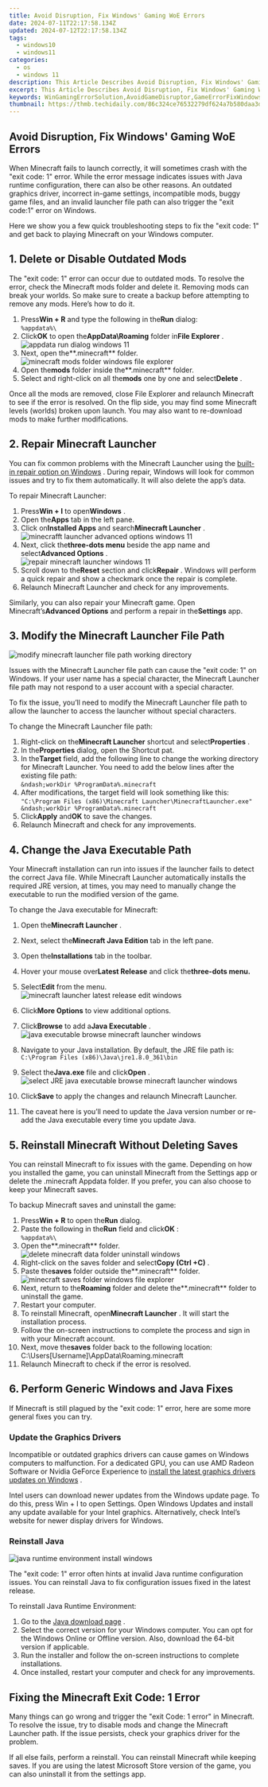 ```yaml
---
title: Avoid Disruption, Fix Windows' Gaming WoE Errors
date: 2024-07-11T22:17:58.134Z
updated: 2024-07-12T22:17:58.134Z
tags:
  - windows10
  - windows11
categories:
  - os
  - windows 11
description: This Article Describes Avoid Disruption, Fix Windows' Gaming WoE Errors
excerpt: This Article Describes Avoid Disruption, Fix Windows' Gaming WoE Errors
keywords: WinGamingErrorSolution,AvoidGameDisruptor,GameErrorFixWindows,NoMoreWoEErrors,FixWinGamingIssues,EliminateWoEInWindows,StopGamingError
thumbnail: https://thmb.techidaily.com/86c324ce76532279df624a7b580daa3d859103088f02a9b5a61fe37bc90c745a.png
---
```


## Avoid Disruption, Fix Windows' Gaming WoE Errors

 When Minecraft fails to launch correctly, it will sometimes crash with the "exit code: 1" error. While the error message indicates issues with Java runtime configuration, there can also be other reasons. An outdated graphics driver, incorrect in-game settings, incompatible mods, buggy game files, and an invalid launcher file path can also trigger the "exit code:1" error on Windows.

 Here we show you a few quick troubleshooting steps to fix the "exit code: 1" and get back to playing Minecraft on your Windows computer.

## 1\. Delete or Disable Outdated Mods

 The "exit code: 1" error can occur due to outdated mods. To resolve the error, check the Minecraft mods folder and delete it. Removing mods can break your worlds. So make sure to create a backup before attempting to remove any mods. Here’s how to do it.

1. Press**Win + R** and type the following in the**Run** dialog:  
`%appdata%\`
2. Click**OK** to open the**AppData\\Roaming** folder in**File Explorer** .  
![appdata run dialog windows 11](https://static1.makeuseofimages.com/wordpress/wp-content/uploads/2023/04/appdata-run-dialog-windows-11.jpg)
3. Next, open the**.minecraft** folder.  
![minecraft mods folder windows file explorer](https://static1.makeuseofimages.com/wordpress/wp-content/uploads/2023/04/minecraft-mods-folder-windows-file-explorer.jpg)
4. Open the**mods** folder inside the**.minecraft** folder.
5. Select and right-click on all the**mods** one by one and select**Delete** .

 Once all the mods are removed, close File Explorer and relaunch Minecraft to see if the error is resolved. On the flip side, you may find some Minecraft levels (worlds) broken upon launch. You may also want to re-download mods to make further modifications.

## 2\. Repair Minecraft Launcher

 You can fix common problems with the Minecraft Launcher using the [built-in repair option on Windows](https://www.makeuseof.com/windows-repair-apps-programs/) . During repair, Windows will look for common issues and try to fix them automatically. It will also delete the app’s data.

To repair Minecraft Launcher:

1. Press**Win + I** to open**Windows** .
2. Open the**Apps** tab in the left pane.
3. Click on**Installed Apps** and search**Minecraft Launcher** .  
![minecrafft launcher advanced options windows 11](https://static1.makeuseofimages.com/wordpress/wp-content/uploads/2023/04/minecrafft-launcher-advanced-options-windows-11.jpg)
4. Next, click the**three-dots menu** beside the app name and select**Advanced Options** .  
![repair minecraft launcher windows 11](https://static1.makeuseofimages.com/wordpress/wp-content/uploads/2023/04/repair-minecraft-launcher-windows-11.jpg)
5. Scroll down to the**Reset** section and click**Repair** . Windows will perform a quick repair and show a checkmark once the repair is complete.
6. Relaunch Minecraft Launcher and check for any improvements.

 Similarly, you can also repair your Minecraft game. Open Minecraft’s**Advanced Options** and perform a repair in the**Settings** app.

## 3\. Modify the Minecraft Launcher File Path

![modify minecraft launcher file path working directory](https://static1.makeuseofimages.com/wordpress/wp-content/uploads/2023/04/modify-minecraft-launcher-file-path-working-directory.jpg)

 Issues with the Minecraft Launcher file path can cause the "exit code: 1" on Windows. If your user name has a special character, the Minecraft Launcher file path may not respond to a user account with a special character.

 To fix the issue, you’ll need to modify the Minecraft Launcher file path to allow the launcher to access the launcher without special characters.

To change the Minecraft Launcher file path:

1. Right-click on the**Minecraft Launcher** shortcut and select**Properties** .
2. In the**Properties** dialog, open the Shortcut pat.
3. In the**Target** field, add the following line to change the working directory for Minecraft Launcher. You need to add the below lines after the existing file path:  
`&ndash;workDir %ProgramData%.minecraft`
4. After modifications, the target field will look something like this:  
`"C:\Program Files (x86)\Minecraft Launcher\MinecraftLauncher.exe" &ndash;workDir %ProgramData%.minecraft`
5. Click**Apply** and**OK** to save the changes.
6. Relaunch Minecraft and check for any improvements.

## 4\. Change the Java Executable Path

 Your Minecraft installation can run into issues if the launcher fails to detect the correct Java file. While Minecraft Launcher automatically installs the required JRE version, at times, you may need to manually change the executable to run the modified version of the game.

To change the Java executable for Minecraft:

1. Open the**Minecraft Launcher** .
2. Next, select the**Minecraft Java Edition** tab in the left pane.
3. Open the**Installations** tab in the toolbar.
4. Hover your mouse over**Latest Release** and click the**three-dots menu.**
5. Select**Edit** from the menu.  
![minecraft launcher latest release edit windows](https://static1.makeuseofimages.com/wordpress/wp-content/uploads/2023/04/minecraft-launcher-latest-release-edit-windows.jpg)

1. Click**More Options** to view additional options.
2. Click**Browse** to add a**Java Executable** .  
![java executable browse minecraft launcher windows](https://static1.makeuseofimages.com/wordpress/wp-content/uploads/2023/04/java-executable-browse-minecraft-launcher-windows.jpg)
3. Navigate to your Java installation. By default, the JRE file path is:  
`C:\Program Files (x86)\Java\jre1.8.0_361\bin`
4. Select the**Java.exe** file and click**Open** .  
![select JRE java executable browse minecraft launcher windows](https://static1.makeuseofimages.com/wordpress/wp-content/uploads/2023/04/select-jre-java-executable-browse-minecraft-launcher-windows.jpg)
5. Click**Save** to apply the changes and relaunch Minecraft Launcher.
6. The caveat here is you’ll need to update the Java version number or re-add the Java executable every time you update Java.

## 5\. Reinstall Minecraft Without Deleting Saves

 You can reinstall Minecraft to fix issues with the game. Depending on how you installed the game, you can uninstall Minecraft from the Settings app or delete the .minecraft Appdata folder. If you prefer, you can also choose to keep your Minecraft saves.

To backup Minecraft saves and uninstall the game:

1. Press**Win + R** to open the**Run** dialog.
2. Paste the following in the**Run** field and click**OK** :  
`%appdata%\`
3. Open the**.minecraft** folder.  
![delete minecraft data folder uninstall windows](https://static1.makeuseofimages.com/wordpress/wp-content/uploads/2023/04/delete-minecraft-data-folder-uninstall-windows.jpg)
4. Right-click on the saves folder and select**Copy (Ctrl +C)** .
5. Paste the**saves** folder outside the**.minecraft** folder.  
![minecraft saves folder windows file explorer](https://static1.makeuseofimages.com/wordpress/wp-content/uploads/2023/04/minecraft-savess-folder-windows-file-explorer.jpg)
6. Next, return to the**Roaming** folder and delete the**.minecraft** folder to uninstall the game.
7. Restart your computer.
8. To reinstall Minecraft, open**Minecraft Launcher** . It will start the installation process.
9. Follow the on-screen instructions to complete the process and sign in with your Minecraft account.
10. Next, move the**saves** folder back to the following location:  
C:\Users\[Username]\AppData\Roaming\.minecraft
11. Relaunch Minecraft to check if the error is resolved.

## 6\. Perform Generic Windows and Java Fixes

 If Minecraft is still plagued by the "exit code: 1" error, here are some more general fixes you can try.

### Update the Graphics Drivers

 Incompatible or outdated graphics drivers can cause games on Windows computers to malfunction. For a dedicated GPU, you can use AMD Radeon Software or Nvidia GeForce Experience to [install the latest graphics drivers updates on Windows](https://www.makeuseof.com/update-graphics-drivers-in-windows-10/) .

 Intel users can download newer updates from the Windows update page. To do this, press Win + I to open Settings. Open Windows Updates and install any update available for your Intel graphics. Alternatively, check Intel’s website for newer display drivers for Windows.

### Reinstall Java

![java runtime environment install windows](https://static1.makeuseofimages.com/wordpress/wp-content/uploads/2023/04/java-runtine-environment-install-windows.jpg)

 The "exit code: 1" error often hints at invalid Java runtime configuration issues. You can reinstall Java to fix configuration issues fixed in the latest release.

To reinstall Java Runtime Environment:

1. Go to the [Java download page](https://www.java.com/en/download/manual.jsp) .
2. Select the correct version for your Windows computer. You can opt for the Windows Online or Offline version. Also, download the 64-bit version if applicable.
3. Run the installer and follow the on-screen instructions to complete installations.
4. Once installed, restart your computer and check for any improvements.

## Fixing the Minecraft Exit Code: 1 Error

 Many things can go wrong and trigger the "exit Code: 1 error" in Minecraft. To resolve the issue, try to disable mods and change the Minecraft Launcher path. If the issue persists, check your graphics driver for the problem.

 If all else fails, perform a reinstall. You can reinstall Minecraft while keeping saves. If you are using the latest Microsoft Store version of the game, you can also uninstall it from the settings app.


<ins class="adsbygoogle"
     style="display:block"
     data-ad-format="autorelaxed"
     data-ad-client="ca-pub-7571918770474297"
     data-ad-slot="1223367746"></ins>



<ins class="adsbygoogle"
     style="display:block"
     data-ad-client="ca-pub-7571918770474297"
     data-ad-slot="8358498916"
     data-ad-format="auto"
     data-full-width-responsive="true"></ins>




